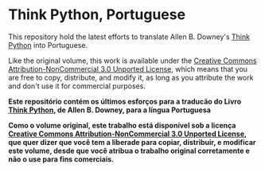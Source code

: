 Think Python, Portuguese
=========================

This repository hold the latest efforts to translate Allen B. Downey's [Think Python](http://greenteapress.com/thinkpython/thinkpython.html) into Portuguese. 

Like the original volume, this work is available under the [Creative Commons Attribution-NonCommercial 3.0 Unported License](http://creativecommons.org/licenses/by-nc/3.0/), which means that you are free to copy, distribute, and modify it, as long as you attribute the work and don't use it for commercial purposes.


**Este repositório contém os últimos esforços para a traducão do Livro [Think Python](http://greenteapress.com/thinkpython/thinkpython.html), de Allen B. Downey, para a língua Portuguesa**

**Como o volume original, este trabalho está disponível sob a licença [Creative Commons Attribution-NonCommercial 3.0 Unported License](http://creativecommons.org/licenses/by-nc/3.0/), que quer dizer que você tem a liberade para copiar, distribuir, e modificar este volume, desde que você atribua o trabalho original corretamente e não o use para fins comerciais.**